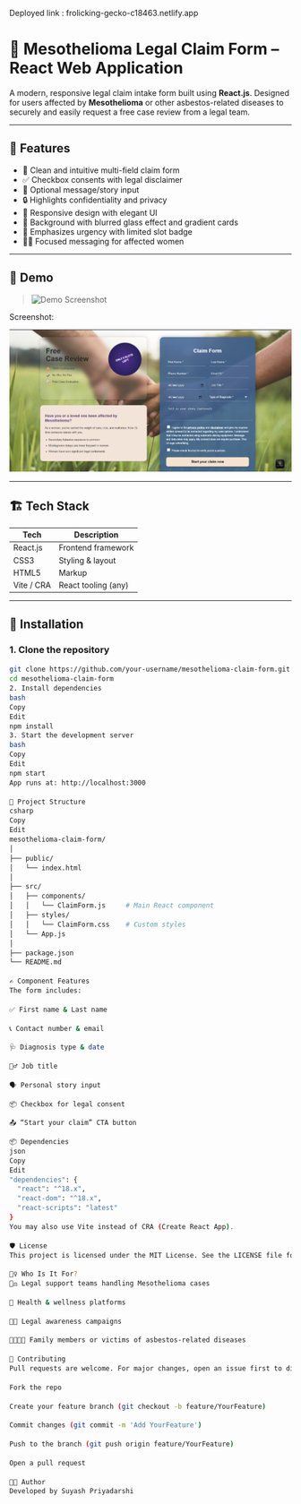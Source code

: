 Deployed link : frolicking-gecko-c18463.netlify.app

# 📝 Mesothelioma Legal Claim Form – React Web Application

A modern, responsive legal claim intake form built using **React.js**. Designed for users affected by **Mesothelioma** or other asbestos-related diseases to securely and easily request a free case review from a legal team.

---

## 🚀 Features

- 🧾 Clean and intuitive multi-field claim form
- ✅ Checkbox consents with legal disclaimer
- 💬 Optional message/story input
- 🔒 Highlights confidentiality and privacy
- 📱 Responsive design with elegant UI
- 🎨 Background with blurred glass effect and gradient cards
- 🎯 Emphasizes urgency with limited slot badge
- 👩‍⚖️ Focused messaging for affected women

---

## 📸 Demo

> ![Demo Screenshot](https://media.istockphoto.com/id/490643648/photo/holding-hands.jpg?s=612x612&w=0&k=20&c=CEGMcA_ANrHT6fsWORfA-EoJYfIuqCmULnVUdqQp2-I=)

Screenshot:

![alt text](image.png)

---

## 🏗️ Tech Stack

| Tech       | Description               |
|------------|---------------------------|
| React.js   | Frontend framework        |
| CSS3       | Styling & layout          |
| HTML5      | Markup                    |
| Vite / CRA | React tooling (any)       |

---

## 🧰 Installation

### 1. Clone the repository

```bash
git clone https://github.com/your-username/mesothelioma-claim-form.git
cd mesothelioma-claim-form
2. Install dependencies
bash
Copy
Edit
npm install
3. Start the development server
bash
Copy
Edit
npm start
App runs at: http://localhost:3000

📁 Project Structure
csharp
Copy
Edit
mesothelioma-claim-form/
│
├── public/
│   └── index.html
│
├── src/
│   ├── components/
│   │   └── ClaimForm.js     # Main React component
│   ├── styles/
│   │   └── ClaimForm.css    # Custom styles
│   └── App.js
│
├── package.json
└── README.md

✍️ Component Features
The form includes:

✅ First name & Last name

📞 Contact number & email

🩺 Diagnosis type & date

👷‍♂️ Job title

🗣️ Personal story input

📦 Checkbox for legal consent

📤 “Start your claim” CTA button

📦 Dependencies
json
Copy
Edit
"dependencies": {
  "react": "^18.x",
  "react-dom": "^18.x",
  "react-scripts": "latest"
}
You may also use Vite instead of CRA (Create React App).

🛡️ License
This project is licensed under the MIT License. See the LICENSE file for details.

🙋‍♀️ Who Is It For?
👩‍⚖️ Legal support teams handling Mesothelioma cases

🏥 Health & wellness platforms

🧑‍💼 Legal awareness campaigns

👨‍👩‍👧‍👦 Family members or victims of asbestos-related diseases

🤝 Contributing
Pull requests are welcome. For major changes, open an issue first to discuss what you’d like to change.

Fork the repo

Create your feature branch (git checkout -b feature/YourFeature)

Commit changes (git commit -m 'Add YourFeature')

Push to the branch (git push origin feature/YourFeature)

Open a pull request

👨‍💻 Author
Developed by Suyash Priyadarshi
